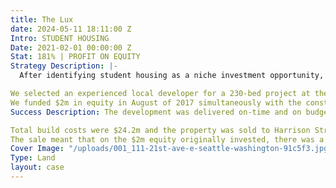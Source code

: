 ```yaml
---
title: The Lux
date: 2024-05-11 18:11:00 Z
Intro: STUDENT HOUSING
Date: 2021-02-01 00:00:00 Z
Stat: 181% | PROFIT ON EQUITY
Strategy Description: |-
  After identifying student housing as a niche investment opportunity, we decided to specialise in top-tier, high-demand universities located in parts of the USA that are difficult to gain planning permission in, restricting supply and preserving value long term. Ivy League university in Ithaca Upstate New York is one such market.

We selected an experienced local developer for a 230-bed project at the main entrance to Cornell University, in a unique generational location.
We funded $2m in equity in August of 2017 simultaneously with the construction loan.
Success Description: The development was delivered on-time and on budget 12 months later and 100% pre-leased.We then refinanced the property on month 18 as part of a long term hold strategy. After refinancing paid back the initial $2m in equity we also received a further $775k in profit on the refinance, in addition to $150k in rent per annum until we sold the property in June of 2021.

Total build costs were $24.2m and the property was sold to Harrison Street for $44.7m in June of 2021 representing a 85% profit on cost.
The sale meant that on the $2m equity originally invested, there was a total profit of $3.6m.
Cover Image: "/uploads/001_111-21st-ave-e-seattle-washington-91c5f3.jpg"
Type: Land
layout: case
---
```


